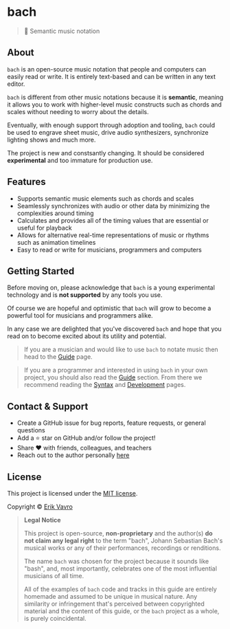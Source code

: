 # bach

> :musical_score: Semantic music notation

## About

`bach` is an open-source music notation that people and computers can easily read or write. It is entirely text-based and can be written in any text editor.

`bach` is different from other music notations because it is **semantic**, meaning it allows you to work with higher-level music constructs such as chords and scales without needing to worry about the details.

Eventually, with enough support through adoption and tooling, `bach` could be used to engrave sheet music, drive audio synthesizers, synchronize lighting shows and much more.

The project is new and constsantly changing. It should be considered **experimental** and too immature for production use.

## Features

- Supports semantic music elements such as chords and scales
- Seamlessly synchronizes with audio or other data by minimizing the complexities around timing
- Calculates and provides all of the timing values that are essential or useful for playback
- Allows for alternative real-time representations of music or rhythms such as animation timelines
- Easy to read or write for musicians, programmers and computers

## Getting Started

Before moving on, please acknowledge that `bach` is a young experimental technology and is **not supported** by any tools you use.

Of course we are hopeful and optimistic that `bach` will grow to become a powerful tool for musicians and programmers alike.

In any case we are delighted that you've discovered `bach` and hope that you read on to become excited about its utility and potential.

> If you are a musician and would like to use `bach` to notate music then head to the [Guide](/guide) page.

> If you are a programmer and interested in using `bach` in your own project, you should also read the [Guide](/guide) section. From there we recommend reading the [Syntax](/syntax) and [Development](/development) pages.

## Contact & Support

- Create a GitHub issue for bug reports, feature requests, or general questions
- Add a :star: star on GitHub and/or follow the project!
- Share :heart: with friends, colleagues, and teachers
- Reach out to the author personally [here](https://madhax.ninja/#/contact)

## License

This project is licensed under the [MIT license](https://github.com/slurmulon/bach/blob/master/LICENSE).

Copyright &copy; [Erik Vavro](https://madhax.ninja)

> **Legal Notice**
> 
> This project is open-source, **non-proprietary** and the author(s) **do not claim any legal right** to the term "bach", Johann Sebastian Bach's musical works or any of their performances, recordings or renditions.
> 
> The name `bach` was chosen for the project because it sounds like "bash", and, most importantly, celebrates one of the most influential musicians of all time.
>
> All of the examples of `bach` code and tracks in this guide are entirely homemade and assumed to be unique in musical nature. Any similarity or infringement that's perceived between copyrighted material and the content of this guide, or the `bach` project as a whole, is purely coincidental.

